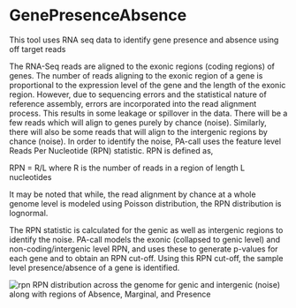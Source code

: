# GenePresenceAbsence
This tool uses RNA seq data to identify gene presence and absence using off target reads

The RNA-Seq reads are aligned to the exonic regions (coding regions) of genes. 
The number of reads aligning to the exonic region of a gene is proportional to the expression level of the gene and the 
length of the exonic region. However, due to sequencing errors and the statistical nature of reference assembly, errors are 
incorporated  into the read alignment process. This results in some leakage or spillover in the data. There will be a few 
reads which will align to genes purely by chance (noise). Similarly, there will also be some reads that will align to the 
intergenic regions by chance (noise). In order to identify the noise, PA-call uses the feature level 
Reads Per Nucleotide (RPN) statistic. RPN is defined as,

RPN = R/L where R is the number of reads in a region of length L nucleotides

It may be noted that while, the read alignment by chance at a whole genome level is modeled using Poisson distribution, 
the RPN distribution is lognormal. 

The RPN statistic is calculated for the genic as well as intergenic regions to identify the noise. PA-call models 
the exonic (collapsed to genic level) and non-coding/intergenic level RPN, and uses these to generate p-values for 
each gene and to obtain an RPN cut-off. Using this RPN cut-off, the sample level presence/absence of a gene is identified.

![rpn](https://user-images.githubusercontent.com/18418058/52130792-6de28b00-263b-11e9-95fd-d904c33b5502.jpeg)
RPN distribution across the genome for genic and intergenic (noise) along with regions of Absence, Marginal, and Presence




